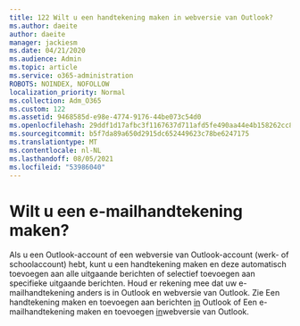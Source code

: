 ```yaml
---
title: 122 Wilt u een handtekening maken in webversie van Outlook?
ms.author: daeite
author: daeite
manager: jackiesm
ms.date: 04/21/2020
ms.audience: Admin
ms.topic: article
ms.service: o365-administration
ROBOTS: NOINDEX, NOFOLLOW
localization_priority: Normal
ms.collection: Adm_O365
ms.custom: 122
ms.assetid: 9468585d-e98e-4774-9176-44be073c54d0
ms.openlocfilehash: 29ddf1d17afbc3f1167637d711afd5fe490aa44e4b158262cc891f0632c81c8c
ms.sourcegitcommit: b5f7da89a650d2915dc652449623c78be6247175
ms.translationtype: MT
ms.contentlocale: nl-NL
ms.lasthandoff: 08/05/2021
ms.locfileid: "53986040"
---
```

# <a name="need-to-create-an-email-signature"></a>Wilt u een e-mailhandtekening maken?

Als u een Outlook-account of een webversie van Outlook-account (werk- of schoolaccount) hebt, kunt u een handtekening maken en deze automatisch toevoegen aan alle uitgaande berichten of selectief toevoegen aan specifieke uitgaande berichten. Houd er rekening mee dat uw e-mailhandtekening anders is in Outlook en webversie van Outlook. Zie Een handtekening maken en toevoegen aan berichten [in](https://support.office.com/article/8ee5d4f4-68fd-464a-a1c1-0e1c80bb27f2.aspx) Outlook of Een e-mailhandtekening maken en toevoegen [in](https://support.office.com/article/5ff9dcfd-d3f1-447b-b2e9-39f91b074ea3.aspx)webversie van Outlook.

